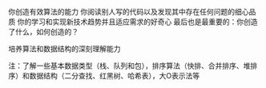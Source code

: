 你创造有效算法的能力
你阅读别人写的代码以及发现其中存在任何问题的细心品质
你的学习和实现新技术趋势并且适应需求的好奇心
最后也是最重要的：你创造了什么，如何创造的？

培养算法和数据结构的深刻理解能力

注：了解一些基本数据类型（栈、队列和包），排序算法（快排、合并排序、堆排序）和数据结构（二分查找、红黑树、哈希表），大O表示法等
